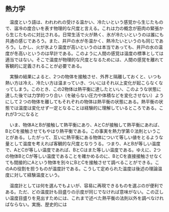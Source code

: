 
## 熱力学

　温度という語は、われわれの受ける温かい、冷たいという感覚から生じたもので、温冷の度合いを表す物理的な尺度と言える。これは力の概念が筋肉の緊張から生じたものに対比される。日常生活で火が熱く、氷が冷たいというのは誰にも共通の感じであろう。また、井戸の水が冬温かく、熱冷たいというのも同じであろう。しかし、火が氷より温度が高いというのは本当であっても、井戸の水の温度が冬高いというのは早計である。このように人間の感覚は温度の標準としては適当ではない。そこで温度が物理的な尺度となるためには、人間の感覚を離れて客観的に定義されることが必要である。

　実験の結果によると、2つの物体を接触させ、外界と隔離しておくと、いつも熱い方は冷え、冷たい方は温まっていき、ついにはそれ以上変化が起こらなくなってしまう。このとき、この2物体は熱平衡に達したといい、このような状態に達した後では力学的つり合い（を破らない圧力や体積などを変化させない）ようにして２つの物体を離してもそれぞれの物体は熱平衡の状態にある。熱平衡の状態では温度は変化せず一定となることは経験的に理解しているところである。これが3つになると

　いま、物体AとBが接触して熱平衡にあり、AとCが接触して熱平衡にあれば、BとCを接触させてもやはり熱平衡である。この事実を熱力学第０法則ということがある。したがって、互いに熱平衡にある物体について等しい値をとるような量として温度を考えれば客観的な尺度となりうる。つまり、AとBが等しい温度で、AとCが等しい温度であれば、BとCはまた等しい温度である。ゆえに、2つの物体BとCが等しい温度であることを確かめるのに、BとCを直接接触させなくても間接的にAという物体を別々にBとCを接触させて調べることができる。このAの役割を担うものが温度計である。こうして定められた温度は後述の理論温度に対して経験温度という。

　温度計としては何を選んでもよいが、容易に再現できるものを選ぶのが便利である。ただ、どの温度計も目盛りの示度が同じでなければ意味がない。この正しい温度目盛りを見出すためには、これまで述べた熱平衡の法則以外を調べなければならない。実施、歴史的には